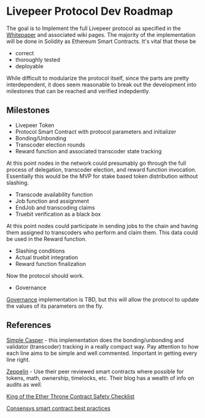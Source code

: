 # Livepeer Protocol Dev Roadmap

The goal is to Implement the full Livepeer protocol as specified in the [Whitepaper](http://github.com/livepeer/wiki/blob/master/WHITEPAPER.md) and associated wiki pages. The majority of the implementation will be done in Solidity as Ethereum Smart Contracts. It's vital that these be

- correct
- thoroughly tested
- deployable

While difficult to modularize the protocol itself, since the parts are pretty interdependent, it does seem reasonable to break out the development into milestones that can be reached and verified indepdently.

## Milestones

- Livepeer Token
- Protocol Smart Contract with protocol parameters and initializer
- Bonding/Unbonding
- Transcoder election rounds
- Reward function and associated transcoder state tracking

At this point nodes in the network could presumably go through the full process of delegation, transcoder election, and reward function invocation. Essentially this would be the MVP for stake based token distribution without slashing.

- Transcode availability function
- Job function and assignment
- EndJob and transcoding claims
- Truebit verification as a black box

At this point nodes could participate in sending jobs to the chain and having them assigned to transcoders who perform and claim them. This data could be used in the Reward function.

- Slashing conditions
- Actual truebit integration
- Reward function finalization

Now the protocol should work.

- Governance

[Governance](https://github.com/livepeer/wiki/wiki/Governance) implementation is TBD, but this will allow the protocol to update the values of its parameters on the fly.

## References

[Simple Casper](https://github.com/ethereum/casper/blob/master/casper/contracts/simple_casper.v.py) - this implementation does the bonding/unbonding and validator (transcoder) tracking in a really compact way. Pay attention to how each line aims to be simple and well commented. Important in getting every line right.

[Zeppelin](https://openzeppelin.org) - Use their peer reviewed smart contracts where possible for tokens, math, ownership, timelocks, etc. Their blog has a wealth of info on audits as well.

[King of the Ether Throne Contract Safety Checklist](https://www.kingoftheether.com/contract-safety-checklist.html)

[Consensys smart contract best practices](https://github.com/ConsenSys/smart-contract-best-practices)
